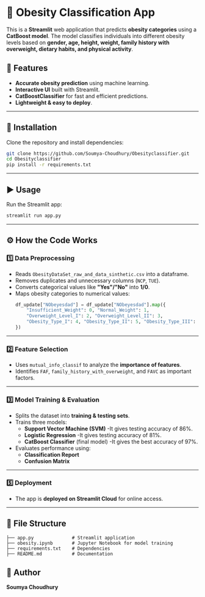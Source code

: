 
# 🏥 Obesity Classification App

This is a **Streamlit** web application that predicts **obesity categories** using a **CatBoost model**. The model classifies individuals into different obesity levels based on **gender, age, height, weight, family history with overweight, dietary habits, and physical activity**.

## 🚀 Features
- **Accurate obesity prediction** using machine learning.
- **Interactive UI** built with Streamlit.
- **CatBoostClassifier** for fast and efficient predictions.
- **Lightweight & easy to deploy**.

---

## 📌 Installation
Clone the repository and install dependencies:
```bash
git clone https://github.com/Soumya-Choudhury/Obesityclassifier.git
cd Obesityclassifier
pip install -r requirements.txt
```

---

## ▶️ Usage
Run the Streamlit app:
```bash
streamlit run app.py
```

---

## ⚙️ How the Code Works

### **1️⃣ Data Preprocessing**
- Reads `ObesityDataSet_raw_and_data_sinthetic.csv` into a dataframe.
- Removes duplicates and unnecessary columns (`NCP`, `TUE`).
- Converts categorical values like **"Yes"/"No"** into **1/0**.
- Maps obesity categories to numerical values:
  ```python
  df_update["NObeyesdad"] = df_update["NObeyesdad"].map({
      "Insufficient_Weight": 0, "Normal_Weight": 1,
      "Overweight_Level_I": 2, "Overweight_Level_II": 3,
      "Obesity_Type_I": 4, "Obesity_Type_II": 5, "Obesity_Type_III": 6
  })
  ```

---

### **2️⃣ Feature Selection**
- Uses `mutual_info_classif` to analyze the **importance of features**.
- Identifies `FAF`, `family_history_with_overweight`, and `FAVC` as important factors.

---

### **3️⃣ Model Training & Evaluation**
- Splits the dataset into **training & testing sets**.
- Trains three models:
  - **Support Vector Machine (SVM)** -It gives testing accuracy of 86%. 
  - **Logistic Regression** -It gives testing accuracy of 81%.
  - **CatBoost Classifier** (final model) -It gives the best accuracy of 97%.
- Evaluates performance using:
  - **Classification Report**
  - **Confusion Matrix**



---

### **5️⃣ Deployment**
- The app is **deployed on Streamlit Cloud** for online access.

---

## 📂 File Structure
```
├── app.py              # Streamlit application
├── obesity.ipynb       # Jupyter Notebook for model training
├── requirements.txt    # Dependencies
├── README.md           # Documentation
```


## 👤 Author
**Soumya Choudhury**
